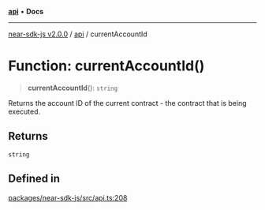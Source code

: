 [**api**](../README.md) • **Docs**

***

[near-sdk-js v2.0.0](../../packages.md) / [api](../README.md) / currentAccountId

# Function: currentAccountId()

> **currentAccountId**(): `string`

Returns the account ID of the current contract - the contract that is being executed.

## Returns

`string`

## Defined in

[packages/near-sdk-js/src/api.ts:208](https://github.com/dim-daskalov/near-sdk-js/blob/55c8ffce45a02e867988513feedc0b7da3bce940/packages/near-sdk-js/src/api.ts#L208)
